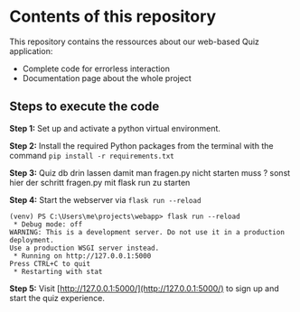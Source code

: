 # Contents of this repository

This repository contains the ressources about our  web-based Quiz application:

+ Complete code for errorless interaction
+ Documentation page about the whole project

## Steps to execute the code

**Step 1:** Set up and activate a python virtual environment.

**Step 2:** Install the required Python packages from the terminal with the command `pip install -r requirements.txt`

**Step 3:** Quiz db drin lassen damit man fragen.py nicht starten muss ? sonst hier der schritt fragen.py mit flask run zu starten 

**Step 4:** Start the webserver via `flask run --reload`

```shell
(venv) PS C:\Users\me\projects\webapp> flask run --reload
 * Debug mode: off
WARNING: This is a development server. Do not use it in a production deployment.
Use a production WSGI server instead.
 * Running on http://127.0.0.1:5000
Press CTRL+C to quit
 * Restarting with stat
```
**Step 5:** Visit [http://127.0.0.1:5000/](http://127.0.0.1:5000/) to sign up and start the quiz experience.